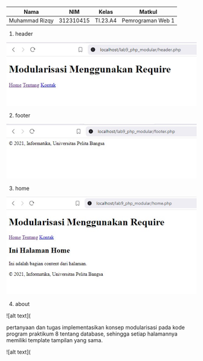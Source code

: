 | Nama                    | NIM        | Kelas   | Matkul            |
|-------------------------|------------|---------|-------------------|
| Muhammad Rizqy | 312310415  | TI.23.A4| Pemrograman Web 1 |

1. header

![alt text](https://github.com/Rizqy679/Lab9Web/blob/main/header.jpg)

2. footer

![alt text](https://github.com/Rizqy679/Lab9Web/blob/main/footer.jpg)

3. home

![alt text](https://github.com/Rizqy679/Lab9Web/blob/main/home.jpg)

4. about

![alt text](

pertanyaan dan tugas implementasikan konsep modularisasi pada kode program praktikum 8 tentang database, sehingga setiap 
halamannya memiliki template tampilan yang sama.

![alt text](
